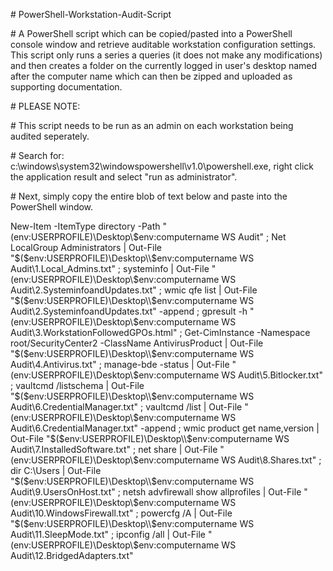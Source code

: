 \# PowerShell-Workstation-Audit-Script 

\# A PowerShell script which can be copied/pasted into a PowerShell console window and retrieve auditable workstation configuration settings. This script only runs a series a queries (it does not make any modifications) and then creates a folder on the currently logged in user's desktop named after the computer name which can then be zipped and uploaded as supporting documentation.

\# PLEASE NOTE:

\# This script needs to be run as an admin on each workstation being audited seperately.

\# Search for: c:\windows\system32\windowspowershell\v1.0\powershell.exe, right click the application result and select "run as administrator".

\# Next, simply copy the entire blob of text below and paste into the PowerShell window.

New-Item -ItemType directory -Path "$($env:USERPROFILE)\Desktop\\$env:computername WS Audit" ; 
Net LocalGroup Administrators | Out-File "$($env:USERPROFILE)\Desktop\\$env:computername WS Audit\1.Local_Admins.txt" ; 
systeminfo | Out-File "$($env:USERPROFILE)\Desktop\\$env:computername WS Audit\2.SysteminfoandUpdates.txt" ; 
wmic qfe list | Out-File "$($env:USERPROFILE)\Desktop\\$env:computername WS Audit\2.SysteminfoandUpdates.txt" -append ; 
gpresult -h "$($env:USERPROFILE)\Desktop\\$env:computername WS Audit\3.WorkstationFollowedGPOs.html" ; 
Get-CimInstance -Namespace root/SecurityCenter2 -ClassName 
AntivirusProduct | Out-File "$($env:USERPROFILE)\Desktop\\$env:computername WS Audit\4.Antivirus.txt" ; 
manage-bde -status | Out-File "$($env:USERPROFILE)\Desktop\\$env:computername WS Audit\5.Bitlocker.txt" ; 
vaultcmd /listschema | Out-File "$($env:USERPROFILE)\Desktop\\$env:computername WS Audit\6.CredentialManager.txt" ; 
vaultcmd /list | Out-File "$($env:USERPROFILE)\Desktop\\$env:computername WS Audit\6.CredentialManager.txt" -append ; 
wmic product get name,version | Out-File "$($env:USERPROFILE)\Desktop\\$env:computername WS Audit\7.InstalledSoftware.txt" ; 
net share | Out-File "$($env:USERPROFILE)\Desktop\\$env:computername WS Audit\8.Shares.txt" ; 
dir C:\Users | Out-File "$($env:USERPROFILE)\Desktop\\$env:computername WS Audit\9.UsersOnHost.txt" ; 
netsh advfirewall show allprofiles | Out-File "$($env:USERPROFILE)\Desktop\\$env:computername WS Audit\10.WindowsFirewall.txt" ; 
powercfg /A | Out-File "$($env:USERPROFILE)\Desktop\\$env:computername WS Audit\11.SleepMode.txt" ; 
ipconfig /all | Out-File "$($env:USERPROFILE)\Desktop\\$env:computername WS Audit\12.BridgedAdapters.txt"
